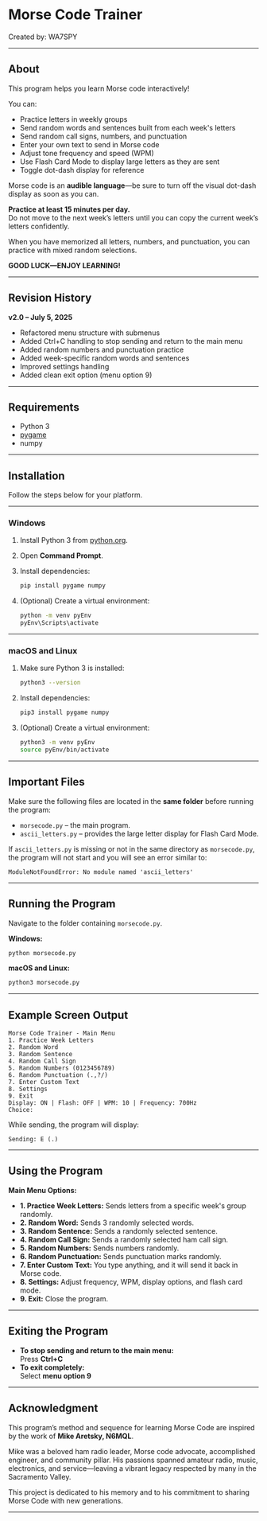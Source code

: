 
# Morse Code Trainer

Created by: WA7SPY

---

## About

This program helps you learn Morse code interactively!

You can:

- Practice letters in weekly groups
- Send random words and sentences built from each week's letters
- Send random call signs, numbers, and punctuation
- Enter your own text to send in Morse code
- Adjust tone frequency and speed (WPM)
- Use Flash Card Mode to display large letters as they are sent
- Toggle dot-dash display for reference

Morse code is an **audible language**—be sure to turn off the visual dot-dash display as soon as you can.

**Practice at least 15 minutes per day.**  
Do not move to the next week’s letters until you can copy the current week’s letters confidently.

When you have memorized all letters, numbers, and punctuation, you can practice with mixed random selections.

**GOOD LUCK—ENJOY LEARNING!**

---

## Revision History

**v2.0 – July 5, 2025**
- Refactored menu structure with submenus
- Added Ctrl+C handling to stop sending and return to the main menu
- Added random numbers and punctuation practice
- Added week-specific random words and sentences
- Improved settings handling
- Added clean exit option (menu option 9)

---

## Requirements

- Python 3
- [pygame](https://www.pygame.org/)
- numpy

---

## Installation

Follow the steps below for your platform.

---

### Windows

1. Install Python 3 from [python.org](https://www.python.org/).
2. Open **Command Prompt**.
3. Install dependencies:

    ```sh
    pip install pygame numpy
    ```

4. (Optional) Create a virtual environment:

    ```sh
    python -m venv pyEnv
    pyEnv\Scripts\activate
    ```

---

### macOS and Linux

1. Make sure Python 3 is installed:

    ```sh
    python3 --version
    ```

2. Install dependencies:

    ```sh
    pip3 install pygame numpy
    ```

3. (Optional) Create a virtual environment:

    ```sh
    python3 -m venv pyEnv
    source pyEnv/bin/activate
    ```

---

## Important Files

Make sure the following files are located in the **same folder** before running the program:

- `morsecode.py` – the main program.
- `ascii_letters.py` – provides the large letter display for Flash Card Mode.

If `ascii_letters.py` is missing or not in the same directory as `morsecode.py`, the program will not start and you will see an error similar to:

```
ModuleNotFoundError: No module named 'ascii_letters'
```

---

## Running the Program

Navigate to the folder containing `morsecode.py`.

**Windows:**

```sh
python morsecode.py
```

**macOS and Linux:**

```sh
python3 morsecode.py
```

---

## Example Screen Output

```
Morse Code Trainer - Main Menu
1. Practice Week Letters
2. Random Word
3. Random Sentence
4. Random Call Sign
5. Random Numbers (0123456789)
6. Random Punctuation (.,?/)
7. Enter Custom Text
8. Settings
9. Exit
Display: ON | Flash: OFF | WPM: 10 | Frequency: 700Hz
Choice:
```

While sending, the program will display:

```
Sending: E (.)
```

---

## Using the Program

**Main Menu Options:**
- **1. Practice Week Letters:** Sends letters from a specific week's group randomly.
- **2. Random Word:** Sends 3 randomly selected words.
- **3. Random Sentence:** Sends a randomly selected sentence.
- **4. Random Call Sign:** Sends a randomly selected ham call sign.
- **5. Random Numbers:** Sends numbers randomly.
- **6. Random Punctuation:** Sends punctuation marks randomly.
- **7. Enter Custom Text:** You type anything, and it will send it back in Morse code.
- **8. Settings:** Adjust frequency, WPM, display options, and flash card mode.
- **9. Exit:** Close the program.

---

## Exiting the Program

- **To stop sending and return to the main menu:**  
  Press **Ctrl+C**
- **To exit completely:**  
  Select **menu option 9**

---

## Acknowledgment

This program’s method and sequence for learning Morse Code are inspired by the work of **Mike Aretsky, N6MQL**.

Mike was a beloved ham radio leader, Morse code advocate, accomplished engineer, and community pillar. His passions spanned amateur radio, music, electronics, and service—leaving a vibrant legacy respected by many in the Sacramento Valley.

This project is dedicated to his memory and to his commitment to sharing Morse Code with new generations.

---
